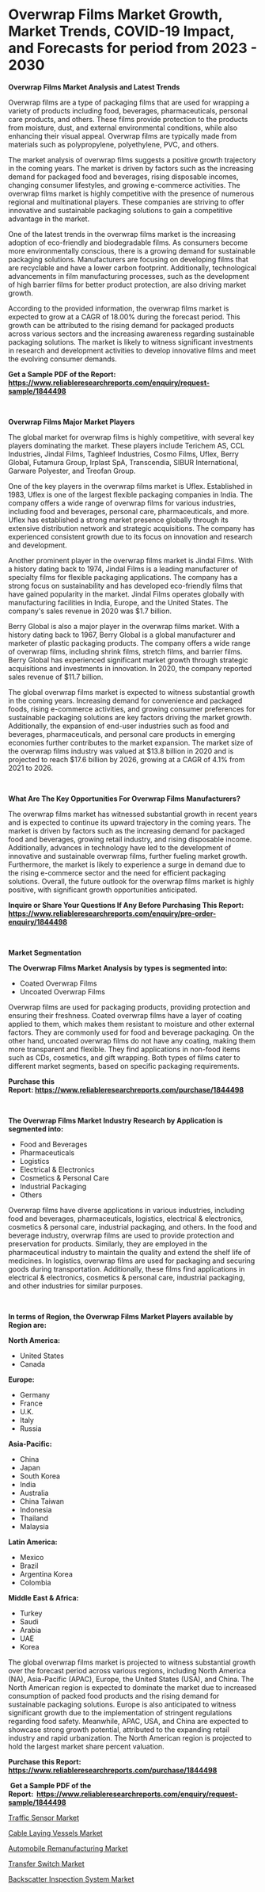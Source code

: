 <p><h1>Overwrap Films Market Growth, Market Trends, COVID-19 Impact, and Forecasts for period from 2023 - 2030</h1></p><p><strong>Overwrap Films Market Analysis and Latest Trends</strong></p>
<p><p>Overwrap films are a type of packaging films that are used for wrapping a variety of products including food, beverages, pharmaceuticals, personal care products, and others. These films provide protection to the products from moisture, dust, and external environmental conditions, while also enhancing their visual appeal. Overwrap films are typically made from materials such as polypropylene, polyethylene, PVC, and others.</p><p>The market analysis of overwrap films suggests a positive growth trajectory in the coming years. The market is driven by factors such as the increasing demand for packaged food and beverages, rising disposable incomes, changing consumer lifestyles, and growing e-commerce activities. The overwrap films market is highly competitive with the presence of numerous regional and multinational players. These companies are striving to offer innovative and sustainable packaging solutions to gain a competitive advantage in the market.</p><p>One of the latest trends in the overwrap films market is the increasing adoption of eco-friendly and biodegradable films. As consumers become more environmentally conscious, there is a growing demand for sustainable packaging solutions. Manufacturers are focusing on developing films that are recyclable and have a lower carbon footprint. Additionally, technological advancements in film manufacturing processes, such as the development of high barrier films for better product protection, are also driving market growth.</p><p>According to the provided information, the overwrap films market is expected to grow at a CAGR of 18.00% during the forecast period. This growth can be attributed to the rising demand for packaged products across various sectors and the increasing awareness regarding sustainable packaging solutions. The market is likely to witness significant investments in research and development activities to develop innovative films and meet the evolving consumer demands.</p></p>
<p><strong>Get a Sample PDF of the Report:&nbsp; <a href="https://www.reliableresearchreports.com/enquiry/request-sample/1844498">https://www.reliableresearchreports.com/enquiry/request-sample/1844498</a></strong></p>
<p>&nbsp;</p>
<p><strong>Overwrap Films Major Market Players</strong></p>
<p><p>The global market for overwrap films is highly competitive, with several key players dominating the market. These players include Terichem AS, CCL Industries, Jindal Films, Taghleef Industries, Cosmo Films, Uflex, Berry Global, Futamura Group, Irplast SpA, Transcendia, SIBUR International, Garware Polyester, and Treofan Group.</p><p>One of the key players in the overwrap films market is Uflex. Established in 1983, Uflex is one of the largest flexible packaging companies in India. The company offers a wide range of overwrap films for various industries, including food and beverages, personal care, pharmaceuticals, and more. Uflex has established a strong market presence globally through its extensive distribution network and strategic acquisitions. The company has experienced consistent growth due to its focus on innovation and research and development.</p><p>Another prominent player in the overwrap films market is Jindal Films. With a history dating back to 1974, Jindal Films is a leading manufacturer of specialty films for flexible packaging applications. The company has a strong focus on sustainability and has developed eco-friendly films that have gained popularity in the market. Jindal Films operates globally with manufacturing facilities in India, Europe, and the United States. The company's sales revenue in 2020 was $1.7 billion.</p><p>Berry Global is also a major player in the overwrap films market. With a history dating back to 1967, Berry Global is a global manufacturer and marketer of plastic packaging products. The company offers a wide range of overwrap films, including shrink films, stretch films, and barrier films. Berry Global has experienced significant market growth through strategic acquisitions and investments in innovation. In 2020, the company reported sales revenue of $11.7 billion.</p><p>The global overwrap films market is expected to witness substantial growth in the coming years. Increasing demand for convenience and packaged foods, rising e-commerce activities, and growing consumer preferences for sustainable packaging solutions are key factors driving the market growth. Additionally, the expansion of end-user industries such as food and beverages, pharmaceuticals, and personal care products in emerging economies further contributes to the market expansion. The market size of the overwrap films industry was valued at $13.8 billion in 2020 and is projected to reach $17.6 billion by 2026, growing at a CAGR of 4.1% from 2021 to 2026.</p></p>
<p>&nbsp;</p>
<p><strong>What Are The Key Opportunities For Overwrap Films Manufacturers?</strong></p>
<p><p>The overwrap films market has witnessed substantial growth in recent years and is expected to continue its upward trajectory in the coming years. The market is driven by factors such as the increasing demand for packaged food and beverages, growing retail industry, and rising disposable income. Additionally, advances in technology have led to the development of innovative and sustainable overwrap films, further fueling market growth. Furthermore, the market is likely to experience a surge in demand due to the rising e-commerce sector and the need for efficient packaging solutions. Overall, the future outlook for the overwrap films market is highly positive, with significant growth opportunities anticipated.</p></p>
<p><strong>Inquire or Share Your Questions If Any Before Purchasing This Report: <a href="https://www.reliableresearchreports.com/enquiry/pre-order-enquiry/1844498">https://www.reliableresearchreports.com/enquiry/pre-order-enquiry/1844498</a></strong></p>
<p>&nbsp;</p>
<p><strong>Market Segmentation</strong></p>
<p><strong>The Overwrap Films Market Analysis by types is segmented into:</strong></p>
<p><ul><li>Coated Overwrap Films</li><li>Uncoated Overwrap Films</li></ul></p>
<p><p>Overwrap films are used for packaging products, providing protection and ensuring their freshness. Coated overwrap films have a layer of coating applied to them, which makes them resistant to moisture and other external factors. They are commonly used for food and beverage packaging. On the other hand, uncoated overwrap films do not have any coating, making them more transparent and flexible. They find applications in non-food items such as CDs, cosmetics, and gift wrapping. Both types of films cater to different market segments, based on specific packaging requirements.</p></p>
<p><strong>Purchase this Report:&nbsp;<a href="https://www.reliableresearchreports.com/purchase/1844498">https://www.reliableresearchreports.com/purchase/1844498</a></strong></p>
<p>&nbsp;</p>
<p><strong>The Overwrap Films Market Industry Research by Application is segmented into:</strong></p>
<p><ul><li>Food and Beverages</li><li>Pharmaceuticals</li><li>Logistics</li><li>Electrical & Electronics</li><li>Cosmetics & Personal Care</li><li>Industrial Packaging</li><li>Others</li></ul></p>
<p><p>Overwrap films have diverse applications in various industries, including food and beverages, pharmaceuticals, logistics, electrical & electronics, cosmetics & personal care, industrial packaging, and others. In the food and beverage industry, overwrap films are used to provide protection and preservation for products. Similarly, they are employed in the pharmaceutical industry to maintain the quality and extend the shelf life of medicines. In logistics, overwrap films are used for packaging and securing goods during transportation. Additionally, these films find applications in electrical & electronics, cosmetics & personal care, industrial packaging, and other industries for similar purposes.</p></p>
<p>&nbsp;</p>
<p><strong>In terms of Region, the Overwrap Films Market Players available by Region are:</strong></p>
<p>
    <p> <strong> North America: </strong>
        <ul>
            <li>United States</li>
            <li>Canada</li>
        </ul>
        </p> 
    <p> <strong> Europe: </strong>
        <ul>
            <li>Germany</li>
            <li>France</li>
            <li>U.K.</li>
            <li>Italy</li>
            <li>Russia</li>
        </ul>
        </p> 
    <p> <strong> Asia-Pacific: </strong>
        <ul>
            <li>China</li>
            <li>Japan</li>
            <li>South Korea</li>
            <li>India</li>
            <li>Australia</li>
            <li>China Taiwan</li>
            <li>Indonesia</li>
            <li>Thailand</li>
            <li>Malaysia</li>
        </ul>
        </p> 
    <p> <strong> Latin America: </strong>
        <ul>
            <li>Mexico</li>
            <li>Brazil</li>
            <li>Argentina Korea</li>
            <li>Colombia</li>
        </ul>
        </p> 
    <p> <strong> Middle East & Africa: </strong>
        <ul>
            <li>Turkey</li>
            <li>Saudi</li>
            <li>Arabia</li>
            <li>UAE</li>
            <li>Korea</li>
        </ul>
    </p>
    </p>
<p><p>The global overwrap films market is projected to witness substantial growth over the forecast period across various regions, including North America (NA), Asia-Pacific (APAC), Europe, the United States (USA), and China. The North American region is expected to dominate the market due to increased consumption of packed food products and the rising demand for sustainable packaging solutions. Europe is also anticipated to witness significant growth due to the implementation of stringent regulations regarding food safety. Meanwhile, APAC, USA, and China are expected to showcase strong growth potential, attributed to the expanding retail industry and rapid urbanization. The North American region is projected to hold the largest market share percent valuation.</p></p>
<p><strong>Purchase this Report: <a href="https://www.reliableresearchreports.com/purchase/1844498">https://www.reliableresearchreports.com/purchase/1844498</a></strong></p>
<p>&nbsp;<strong>Get a Sample PDF of the Report:&nbsp;&nbsp;<a href="https://www.reliableresearchreports.com/enquiry/request-sample/1844498">https://www.reliableresearchreports.com/enquiry/request-sample/1844498</a></strong></p>
<p><strong></strong></p>
<p><p><a href="https://medium.com/@edwinsporer/traffic-sensor-market-trends-and-market-analysis-forecasted-for-period-2023-2030-c3d675359327">Traffic Sensor Market</a></p><p><a href="https://github.com/santosh758595/Market-Research-Report-List-1/blob/main/cable-laying-vessels-market.md">Cable Laying Vessels Market</a></p><p><a href="https://github.com/Chiragrp25/Market-Research-Report-List-1/blob/main/automobile-remanufacturing-market.md">Automobile Remanufacturing Market</a></p><p><a href="https://medium.com/@haileeferry/transfer-switch-market-trends-and-market-analysis-forecasted-for-period-2023-2030-5eaeff8ac854">Transfer Switch Market</a></p><p><a href="https://www.linkedin.com/pulse/decoding-backscatter-inspection-system-market-deep-dive-latest-7pfve/">Backscatter Inspection System Market</a></p></p>